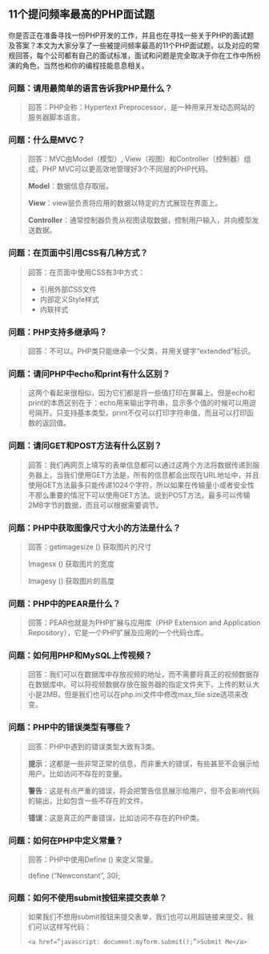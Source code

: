 ## 11个提问频率最高的PHP面试题

你是否正在准备寻找一份PHP开发的工作，并且也在寻找一些关于PHP的面试题及答案？本文为大家分享了一些被提问频率最高的11个PHP面试题，以及对应的常规回答，每个公司都有自己的面试标准，面试和问题是完全取决于你在工作中所扮演的角色，当然也和你的编程技能息息相关。 

### 问题：请用最简单的语言告诉我PHP是什么？

> 回答：PHP全称：Hypertext Preprocessor，是一种用来开发动态网站的服务器脚本语言。

### 问题：什么是MVC？

> 回答：MVC由Model（模型）, View（视图）和Controller（控制器）组成，PHP MVC可以更高效地管理好3个不同层的PHP代码。
>
> **Model**：数据信息存取层。
>
> **View**：view层负责将应用的数据以特定的方式展现在界面上。
>
> **Controller**：通常控制器负责从视图读取数据，控制用户输入，并向模型发送数据。

### 问题：在页面中引用CSS有几种方式？

> 回答：在页面中使用CSS有3中方式：
>
> - 引用外部CSS文件
> - 内部定义Style样式
> - 内联样式

### 问题：PHP支持多继承吗？

> 回答：不可以。PHP类只能继承一个父类，并用关键字“extended”标识。

### 问题：请问PHP中echo和print有什么区别？

> 这两个看起来很相似，因为它们都是将一些值打印在屏幕上。但是echo和print的本质区别在于：echo用来输出字符串，显示多个值的时候可以用逗号隔开。只支持基本类型，print不仅可以打印字符串值，而且可以打印函数的返回值。

### 问题：请问GET和POST方法有什么区别？

> 回答：我们再网页上填写的表单信息都可以通过这两个方法将数据传递到服务器上，当我们使用GET方法是，所有的信息都会出现在URL地址中，并且使用GET方法最多只能传递1024个字符，所以如果在传输量小或者安全性不那么重要的情况下可以使用GET方法。说到POST方法，最多可以传输2MB字节的数据，而且可以根据需要调节。

### 问题：PHP中获取图像尺寸大小的方法是什么？

> 回答：getimagesize () 获取图片的尺寸
>
> Imagesx () 获取图片的宽度
>
> Imagesy () 获取图片的高度

### 问题：PHP中的PEAR是什么？

> 回答：PEAR也就是为PHP扩展与应用库（PHP Extension and Application Repository），它是一个PHP扩展及应用的一个代码仓库。

### 问题：如何用PHP和MySQL上传视频？

> 回答：我们可以在数据库中存放视频的地址，而不需要将真正的视频数据存在数据库中。可以将视频数据存放在服务器的指定文件夹下，上传的默认大小是2MB，但是我们也可以在php.ini文件中修改max_file size选项来改变。

### 问题：PHP中的错误类型有哪些？

> 回答：PHP中遇到的错误类型大致有3类。
>
> **提示**：这都是一些非常正常的信息，而非重大的错误，有些甚至不会展示给用户。比如访问不存在的变量。
>
> **警告**：这是有点严重的错误，将会把警告信息展示给用户，但不会影响代码的输出，比如包含一些不存在的文件。
>
> **错误**：这是真正的严重错误，比如访问不存在的PHP类。

### 问题：如何在PHP中定义常量？

> 回答：PHP中使用Define () 来定义常量。
>
> define (“Newconstant”, 30);

### 问题：如何不使用submit按钮来提交表单？

> 如果我们不想用submit按钮来提交表单，我们也可以用超链接来提交，我们可以这样写代码：
>
> `<a href=”javascript: document.myform.submit();”>Submit Me</a>`



